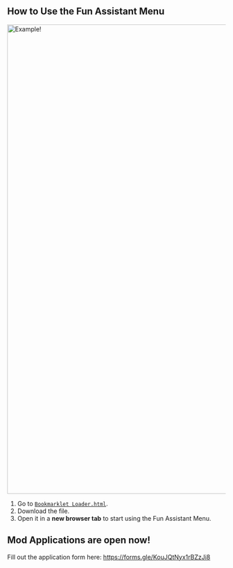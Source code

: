 ## How to Use the Fun Assistant Menu

<img width="1920" height="1080" alt="Example!" src="https://github.com/user-attachments/assets/27eade26-227f-403a-99c7-29b74fd559bc" />

1. Go to [`Bookmarklet Loader.html`](Bookmarklet%20Loader.html).
2. Download the file.
3. Open it in a **new browser tab** to start using the Fun Assistant Menu.

## Mod Applications are open now!

Fill out the application form here: https://forms.gle/KouJQtNyx1rBZzJi8
